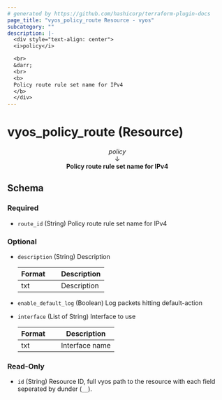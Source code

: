 ```yaml
---
# generated by https://github.com/hashicorp/terraform-plugin-docs
page_title: "vyos_policy_route Resource - vyos"
subcategory: ""
description: |-
  <div style="text-align: center">
  <i>policy</i>

  <br>
  &darr;
  <br>
  <b>
  Policy route rule set name for IPv4
  </b>
  </div>
---
```


# vyos_policy_route (Resource)

<div style="text-align: center">
<i>policy</i>

<br>
&darr;
<br>
<b>
Policy route rule set name for IPv4
</b>
</div>



<!-- schema generated by tfplugindocs -->
## Schema

### Required

- `route_id` (String) Policy route rule set name for IPv4

### Optional

- `description` (String) Description

    |  Format &emsp; | Description  |
    |----------|---------------|
    |  txt  &emsp; |  Description  |
- `enable_default_log` (Boolean) Log packets hitting default-action
- `interface` (List of String) Interface to use

    |  Format &emsp; | Description  |
    |----------|---------------|
    |  txt  &emsp; |  Interface name  |

### Read-Only

- `id` (String) Resource ID, full vyos path to the resource with each field seperated by dunder (`__`).

